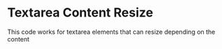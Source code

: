 # Textarea Content Resize

This code works for textarea elements that can resize depending on the content
